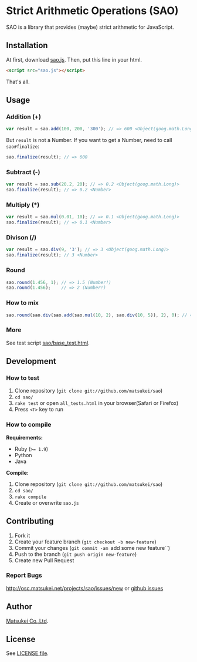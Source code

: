 # Strict Arithmetic Operations (SAO)

SAO is a library that provides (maybe) strict arithmetic for JavaScript.

## Installation

At first, download [sao.js](https://raw.github.com/matsukei/sao/master/sao.js).
Then, put this line in your html.

``` html
<script src="sao.js"></script>
```

That's all.

## Usage

### Addition (+)

``` javascript
var result = sao.add(100, 200, '300'); // => 600 <Object(goog.math.Long)>
```

But ``result`` is not a Number. If you want to get a Number, need to call ``sao#finalize``:

``` javascript
sao.finalize(result); // => 600
```

### Subtract (-)

``` javascript
var result = sao.sub(20.2, 20); // => 0.2 <Object(goog.math.Long)>
sao.finalize(result); // => 0.2 <Number>
```

### Multiply (*)

``` javascript
var result = sao.mul(0.01, 10); // => 0.1 <Object(goog.math.Long)>
sao.finalize(result); // => 0.1 <Number>
```

### Divison (/)

``` javascript
var result = sao.div(9, '3'); // => 3 <Object(goog.math.Long)>
sao.finalize(result); // 3 <Number>
```

### Round

``` javascript
sao.round(1.456, 1); // => 1.5 (Number!)
sao.round(1.456);    // => 2 (Number!)
```

### How to mix

``` javascript
sao.round(sao.div(sao.add(sao.mul(10, 2), sao.div(10, 5)), 2), 0); // => 3
```

### More

See test script [sao/base_test.html](https://github.com/matsukei/sao/blob/master/sao/base_test.html).

## Development

### How to test

  1. Clone repository (``git clone git://github.com/matsukei/sao``)
  2. ``cd sao/``
  3. ``rake test`` or open ``all_tests.html`` in your browser(Safari or Firefox)
  4. Press ``<T>`` key to run

### How to compile

**Requirements:**

  * Ruby (``>= 1.9``)
  * Python
  * Java

**Compile:**

  1. Clone repository (``git clone git://github.com/matsukei/sao``)
  2. ``cd sao/``
  3. ``rake compile``
  4. Create or overwrite ``sao.js``

## Contributing

  1. Fork it
  2. Create your feature branch (``git checkout -b new-feature``)
  3. Commit your changes (``git commit -am ``add some new feature``)
  4. Push to the branch (``git push origin new-feature``)
  5. Create new Pull Request

### Report Bugs

http://osc.matsukei.net/projects/sao/issues/new or [github issues](https://github.com/matsukei/sao/issues/new)

## Author

[Matsukei Co.,Ltd](http://www.matsukei.co.jp).

## License

See [LICENSE file](https://github.com/matsukei/sao/blob/master/LICENSE).
